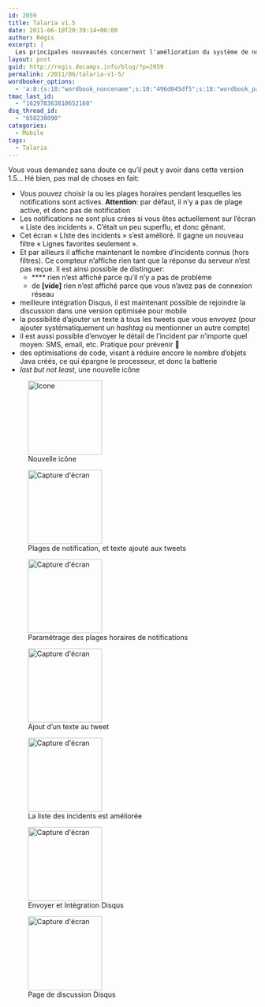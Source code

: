 ```yaml
---
id: 2059
title: Talaria v1.5
date: 2011-06-10T20:39:14+00:00
author: Régis
excerpt: |
  Les principales nouveautés concernent l'amélioration du système de notification et de l'écran "liste" ; une plus forte intégration Disqus ;  une nouvelle icône. Consultez l'article pour la liste exhaustive.
layout: post
guid: http://regis.decamps.info/blog/?p=2059
permalink: /2011/06/talaria-v1-5/
wordbooker_options:
  - 'a:8:{s:18:"wordbook_noncename";s:10:"496d045df5";s:18:"wordbook_page_post";s:4:"-100";s:18:"wordbook_orandpage";s:1:"2";s:23:"wordbook_default_author";s:1:"1";s:23:"wordbook_extract_length";s:3:"256";s:19:"wordbook_actionlink";s:3:"300";s:18:"wordbook_attribute";s:0:"";s:29:"wordbooker_status_update_text";s:33:"New blog post :  %title% - %link%";}'
tmac_last_id:
  - "162978363810652160"
dsq_thread_id:
  - "658238090"
categories:
  - Mobile
tags:
  - Talaria
---
```

Vous vous demandez sans doute ce qu&rsquo;il peut y avoir dans cette version 1.5&#8230; Hé bien, pas mal de choses en fait:

  * Vous pouvez choisir la ou les plages horaires pendant lesquelles les notifications sont actives. **Attention**: par défaut, il n&rsquo;y a pas de plage active, et donc pas de notification
  * Les notifications ne sont plus crées si vous êtes actuellement sur l&rsquo;écran « Liste des incidents ». C&rsquo;était un peu superflu, et donc gênant.
  * Cet écran « LIste des incidents » s&rsquo;est amélioré. Il gagne un nouveau filtre « Lignes favorites seulement ». 
  * Et par ailleurs il affiche maintenant le nombre d&rsquo;incidents connus (hors filtres). Ce compteur n&rsquo;affiche rien tant que la réponse du serveur n&rsquo;est pas reçue. Il est ainsi possible de distinguer: 
      * **** rien n&rsquo;est affiché parce qu&rsquo;il n&rsquo;y a pas de problème 
      * de **[vide]** rien n&rsquo;est affiché parce que vous n&rsquo;avez pas de connexion réseau
  * meilleure intégration Disqus, il est maintenant possible de rejoindre la discussion dans une version optimisée pour mobile
  * la possibilité d&rsquo;ajouter un texte à tous les tweets que vous envoyez (pour ajouter systématiquement un _hashtag_ ou mentionner un autre compte)
  * il est aussi possible d&rsquo;envoyer le détail de l&rsquo;incident par n&rsquo;importe quel moyen: SMS, email, etc. Pratique pour prévenir 🙂
  * des optimisations de code, visant à réduire encore le nombre d&rsquo;objets Java créés, ce qui épargne le processeur, et donc la batterie
  * _last but not least_, une nouvelle icône

<div id='gallery-5' class='gallery galleryid-2059 gallery-columns-3 gallery-size-thumbnail'>
  <figure class='gallery-item'> 
  
  <div class='gallery-icon landscape'>
    <a href='http://regis.decamps.info/blog/2011/06/talaria-v1-5/icon/'><img width="150" height="150" src="http://regis.decamps.info/blog/wp-content/uploads/2011/06/icon-150x150.png" class="attachment-thumbnail size-thumbnail" alt="Icone" aria-describedby="gallery-5-2071" srcset="http://regis.decamps.info/blog/wp-content/uploads/2011/06/icon-150x150.png 150w, http://regis.decamps.info/blog/wp-content/uploads/2011/06/icon-350x350.png 350w, http://regis.decamps.info/blog/wp-content/uploads/2011/06/icon.png 512w" sizes="(max-width: 150px) 100vw, 150px" /></a>
  </div><figcaption class='wp-caption-text gallery-caption' id='gallery-5-2071'> Nouvelle icône </figcaption></figure><figure class='gallery-item'> 
  
  <div class='gallery-icon portrait'>
    <a href='http://regis.decamps.info/blog/2011/06/talaria-v1-5/device-7/'><img width="150" height="150" src="http://regis.decamps.info/blog/wp-content/uploads/2011/06/device-150x150.png" class="attachment-thumbnail size-thumbnail" alt="Capture d&#039;écran" aria-describedby="gallery-5-2064" /></a>
  </div><figcaption class='wp-caption-text gallery-caption' id='gallery-5-2064'> Plages de notification, et texte ajouté aux tweets </figcaption></figure><figure class='gallery-item'> 
  
  <div class='gallery-icon portrait'>
    <a href='http://regis.decamps.info/blog/2011/06/talaria-v1-5/device-8/'><img width="150" height="150" src="http://regis.decamps.info/blog/wp-content/uploads/2011/06/device1-150x150.png" class="attachment-thumbnail size-thumbnail" alt="Capture d&#039;écran" aria-describedby="gallery-5-2065" /></a>
  </div><figcaption class='wp-caption-text gallery-caption' id='gallery-5-2065'> Paramétrage des plages horaires de notifications </figcaption></figure><figure class='gallery-item'> 
  
  <div class='gallery-icon portrait'>
    <a href='http://regis.decamps.info/blog/2011/06/talaria-v1-5/device-9/'><img width="150" height="150" src="http://regis.decamps.info/blog/wp-content/uploads/2011/06/device2-150x150.png" class="attachment-thumbnail size-thumbnail" alt="Capture d&#039;écran" aria-describedby="gallery-5-2066" /></a>
  </div><figcaption class='wp-caption-text gallery-caption' id='gallery-5-2066'> Ajout d&rsquo;un texte au tweet </figcaption></figure><figure class='gallery-item'> 
  
  <div class='gallery-icon portrait'>
    <a href='http://regis.decamps.info/blog/2011/06/talaria-v1-5/device2-5/'><img width="150" height="150" src="http://regis.decamps.info/blog/wp-content/uploads/2011/06/device21-150x150.png" class="attachment-thumbnail size-thumbnail" alt="Capture d&#039;écran" aria-describedby="gallery-5-2067" /></a>
  </div><figcaption class='wp-caption-text gallery-caption' id='gallery-5-2067'> La liste des incidents est améliorée </figcaption></figure><figure class='gallery-item'> 
  
  <div class='gallery-icon portrait'>
    <a href='http://regis.decamps.info/blog/2011/06/talaria-v1-5/device3-3/'><img width="150" height="150" src="http://regis.decamps.info/blog/wp-content/uploads/2011/06/device3-150x150.png" class="attachment-thumbnail size-thumbnail" alt="Capture d&#039;écran" aria-describedby="gallery-5-2068" /></a>
  </div><figcaption class='wp-caption-text gallery-caption' id='gallery-5-2068'> Envoyer et Intégration Disqus </figcaption></figure><figure class='gallery-item'> 
  
  <div class='gallery-icon portrait'>
    <a href='http://regis.decamps.info/blog/2011/06/talaria-v1-5/device4-3/'><img width="150" height="150" src="http://regis.decamps.info/blog/wp-content/uploads/2011/06/device41-150x150.png" class="attachment-thumbnail size-thumbnail" alt="Capture d&#039;écran" aria-describedby="gallery-5-2069" /></a>
  </div><figcaption class='wp-caption-text gallery-caption' id='gallery-5-2069'> Page de discussion Disqus </figcaption></figure>
</div>